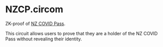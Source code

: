 # NZCP.circom

ZK-proof of [NZ COVID Pass](https://github.com/minhealthnz/nzcovidpass-spec).

This circuit allows users to prove that they are a holder of the NZ COVID Pass without revealing their identity.